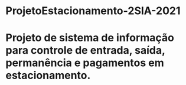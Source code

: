 # ProjetoEstacionamento-2SIA-2021
# Projeto de sistema de informação para controle de entrada, saída, permanência e pagamentos em estacionamento.
